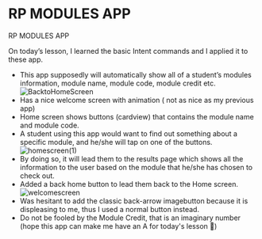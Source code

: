 # RP MODULES APP
RP MODULES APP

On today’s lesson, I learned the basic Intent commands and I applied it to these app.
- This app supposedly will automatically show all of a student’s modules information, module name, module code, module credit etc.
![BacktoHomeScreen](https://user-images.githubusercontent.com/104475731/170220408-03d29287-d175-4faa-ba64-52c675184dc4.gif)
- Has a nice welcome screen with animation ( not as nice as my previous app)
- Home screen shows buttons (cardview) that contains the module name and module code.
- A student using this app would want to find out something about a specific module, and he/she will tap on one of the buttons.
![homescreen(1)](https://user-images.githubusercontent.com/104475731/170220515-b6b73975-e0e5-4ed0-b1eb-e92aa63eee5c.gif)
- By doing so, it will lead them to the results page which shows all the information to the user based on the module that he/she has chosen to check out.
- Added a back home button to lead them back to the Home screen.
![welcomescreen](https://user-images.githubusercontent.com/104475731/170220561-455f1335-817f-49fc-b6dd-1ba29addb876.gif)
- Was hesitant to add the classic back-arrow imagebutton because it is displeasing to me, thus I used a normal button instead.
- Do not be fooled by the Module Credit, that is an imaginary number (hope this app can make me have an A for today's lesson 🥲)
